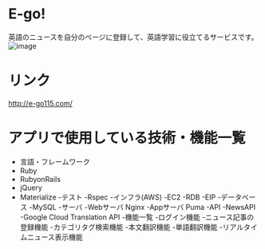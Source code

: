 # E-go!
英語のニュースを自分のページに登録して、英語学習に役立てるサービスです。
![image](https://user-images.githubusercontent.com/54907440/72219612-60dc5480-358b-11ea-956f-d71d87d16b2f.png)
# リンク
http://e-go115.com/
# アプリで使用している技術・機能一覧
- 言語・フレームワーク
 - Ruby
 - RubyonRails
 - jQuery
 - Materialize
-テスト
 -Rspec
-インフラ(AWS)
 -EC2
 -RDB
 -EIP
-データベース
 -MySQL
-サーバ
 -Webサーバ Nginx
 -Appサーバ Puma
-API
 -NewsAPI
 -Google Cloud Translation API
-機能一覧
 -ログイン機能
 -ニュース記事の登録機能
 -カテゴリタグ検索機能
 -本文翻訳機能
 -単語翻訳機能
 -リアルタイムニュース表示機能
